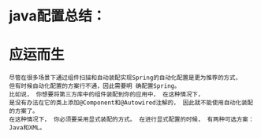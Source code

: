 # java配置总结：

# 应运而生
    尽管在很多场景下通过组件扫描和自动装配实现Spring的自动化配置是更为推荐的方式，
    但有时候自动化配置的方案行不通，因此需要明 确配置Spring。 
    比如说， 你想要将第三方库中的组件装配到你的应用中， 在这种情况下，
    是没有办法在它的类上添加@Component和@Autowired注解的， 因此就不能使用自动化装配的方案了。
    在这种情况下， 你必须要采用显式装配的方式。 在进行显式配置的时候， 有两种可选方案： Java和XML。
